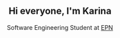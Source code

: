 <h2 align="center">
    Hi everyone, I'm Karina
</h2>    

<p align="center">
  Software Engineering Student at <a href = "https://www.epn.edu.ec/">EPN</a> 
</P>
